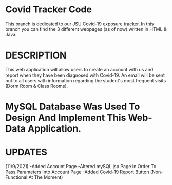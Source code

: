 # Covid Tracker Code
This branch is dedicated to our JSU Covid-19 exposure tracker. 
In this branch you can find the 3 different webpages (as of now) written in HTML & Java.
# DESCRIPTION
This web application will allow users to create an account with us and report when they have been diagnosed with Covid-19.
An email will be sent out to all users with information regarding the student's most frequent visits (Dorm Room & Class Rooms). 

# MySQL Database Was Used To Design And Implement This Web-Data Application.

# UPDATES
(11/9/2021)
-Added Account Page
-Altered mySQL.jsp Page In Order To Pass Parameters Into Account Page
-Added Covid-19 Report Button (Non-Functional At The Moment)


